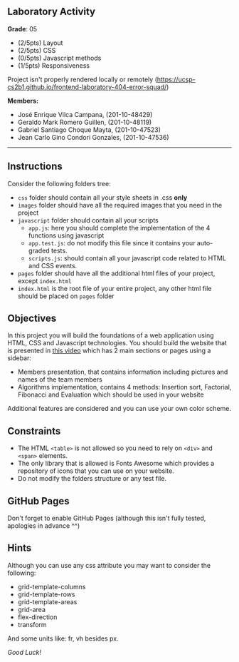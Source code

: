 ## Laboratory Activity

**Grade**: 05

- (2/5pts) Layout
- (2/5pts) CSS 
- (0/5pts) Javascript methods
- (1/5pts) Responsiveness

Project isn't properly rendered locally or remotely (https://ucsp-cs2b1.github.io/frontend-laboratory-404-error-squad/)

**Members:**

- José Enrique Vilca Campana, (201-10-48429)
- Geraldo Mark Romero Guillen, (201-10-48119)
- Gabriel Santiago Choque Mayta, (201-10-47523)
- Jean Carlo Gino Condori Gonzales, (201-10-47536)

---

## Instructions

Consider the following folders tree:

- `css` folder should contain all your style sheets in .css **only**
- `images` folder should have all the required images that you need in the project
- `javascript` folder should contain all your scripts
    - `app.js`: here you should complete the implementation of the 4 functions using javascript
    - `app.test.js`: do not modify this file since it contains your auto-graded tests.
    - `scripts.js`: should contain all your javascript code related to HTML and CSS events.
- `pages` folder should have all the additional html files of your project, except `index.html`
- `index.html` is the root file of your entire project, any other html file should be placed on `pages` folder

## Objectives

In this project you will build the foundations of a web application using HTML, CSS and Javascript technologies. You should build the website that is presented in [this video](https://youtu.be/pyzaPAUMclg) which has 2 main sections or pages using a sidebar:

- Members presentation, that contains information including pictures and names of the team members
- Algorithms implementation, contains 4 methods: Insertion sort, Factorial, Fibonacci and Evaluation which should be used in your website

Additional features are considered and you can use your own color scheme.

## Constraints

- The HTML `<table>` is not allowed so you need to rely on `<div>` and `<span>` elements.
- The only library that is allowed is Fonts Awesome which provides a repository of icons that you can use on your website. 
- Do not modify the folders structure or any test file.

## GitHub Pages

Don't forget to enable GitHub Pages (although this isn't fully tested, apologies in advance ^^)

## Hints

Although you can use any css attribute you may want to consider the following:

- grid-template-columns
- grid-template-rows
- grid-template-areas
- grid-area
- flex-direction
- transform

And some units like: fr, vh besides px.


*Good Luck!*



